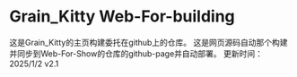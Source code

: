 # Grain_Kitty Web-For-building
这是Grain_Kitty的主页构建委托在github上的仓库。
这是网页源码自动那个构建并同步到Web-For-Show的仓库的github-page并自动部署。
更新时间：2025/1/2 v2.1
